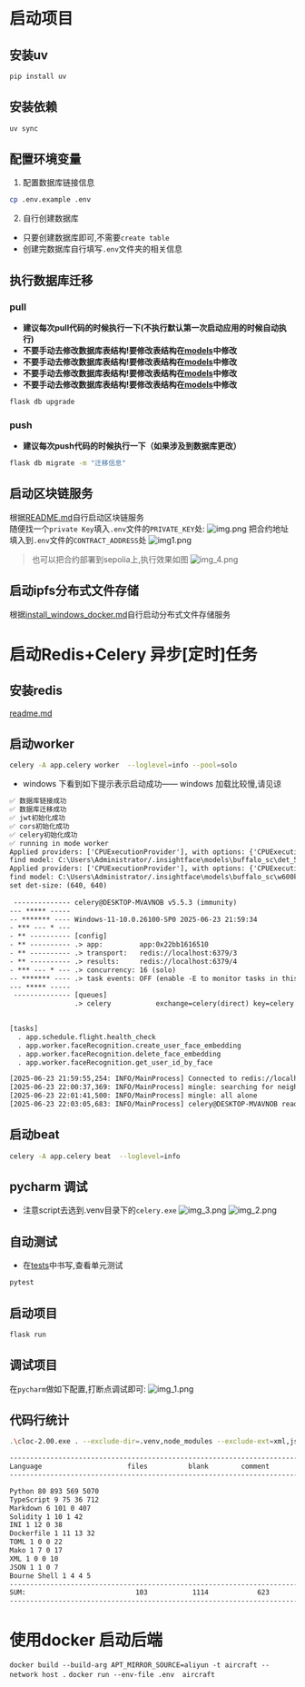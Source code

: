 # 启动项目

## 安装uv

```bash
pip install uv 
```

## 安装依赖

```bash
uv sync 
```

## 配置环境变量

1. 配置数据库链接信息

```bash
cp .env.example .env
```

2. 自行创建数据库

- 只要创建数据库即可,不需要`create table`
- 创建完数据库自行填写`.env`文件夹的相关信息

## 执行数据库迁移

### pull

- **建议每次pull代码的时候执行一下(不执行默认第一次启动应用的时候自动执行)**
- **不要手动去修改数据库表结构!要修改表结构在[models](app%2Fmodels)中修改**
- **不要手动去修改数据库表结构!要修改表结构在[models](app%2Fmodels)中修改**
- **不要手动去修改数据库表结构!要修改表结构在[models](app%2Fmodels)中修改**
- **不要手动去修改数据库表结构!要修改表结构在[models](app%2Fmodels)中修改**

```bash
flask db upgrade 
```

### push

- **建议每次push代码的时候执行一下（如果涉及到数据库更改）**

```bash
flask db migrate -m "迁移信息" 
```

## 启动区块链服务

根据[README.md](web3%2FREADME.md)自行启动区块链服务 \
随便找一个`private Key`填入`.env`文件的`PRIVATE_KEY`处:
![img.png](readmeimg/img.png)
把合约地址填入到`.env`文件的`CONTRACT_ADDRESS`处
![img1.png](readmeimg%2Fimg1.png)

> 也可以把合约部署到sepolia上,执行效果如图
![img_4.png](readmeimg/img_4.png)

## 启动ipfs分布式文件存储

根据[install_windows_docker.md](docker%2Fmiddleware%2Fipfs%2Finstall_windows_docker.md)自行启动分布式文件存储服务

# 启动Redis+Celery 异步[定时]任务

## 安装redis

[readme.md](docker%2Fmiddleware%2Fredis%2Freadme.md)

## 启动worker

```bash
celery -A app.celery worker  --loglevel=info --pool=solo
```

- windows 下看到如下提示表示启动成功—— windows 加载比较慢,请见谅

```txt
✅ 数据库链接成功
✅ 数据库迁移成功
✅ jwt初始化成功
✅ cors初始化成功
✅ celery初始化成功
✅ running in mode worker
Applied providers: ['CPUExecutionProvider'], with options: {'CPUExecutionProvider': {}}
find model: C:\Users\Administrator/.insightface\models\buffalo_sc\det_500m.onnx detection [1, 3, '?', '?'] 127.5 128.0
Applied providers: ['CPUExecutionProvider'], with options: {'CPUExecutionProvider': {}}
find model: C:\Users\Administrator/.insightface\models\buffalo_sc\w600k_mbf.onnx recognition ['None', 3, 112, 112] 127.5 127.5
set det-size: (640, 640)
 
 -------------- celery@DESKTOP-MVAVNOB v5.5.3 (immunity)
--- ***** ----- 
-- ******* ---- Windows-11-10.0.26100-SP0 2025-06-23 21:59:34
- *** --- * --- 
- ** ---------- [config]
- ** ---------- .> app:         app:0x22bb1616510
- ** ---------- .> transport:   redis://localhost:6379/3
- ** ---------- .> results:     redis://localhost:6379/4
- *** --- * --- .> concurrency: 16 (solo)
-- ******* ---- .> task events: OFF (enable -E to monitor tasks in this worker)
--- ***** ----- 
 -------------- [queues]
                .> celery           exchange=celery(direct) key=celery
                

[tasks]
  . app.schedule.flight.health_check
  . app.worker.faceRecognition.create_user_face_embedding
  . app.worker.faceRecognition.delete_face_embedding
  . app.worker.faceRecognition.get_user_id_by_face

[2025-06-23 21:59:55,254: INFO/MainProcess] Connected to redis://localhost:6379/3
[2025-06-23 22:00:37,369: INFO/MainProcess] mingle: searching for neighbors
[2025-06-23 22:01:41,500: INFO/MainProcess] mingle: all alone
[2025-06-23 22:03:05,683: INFO/MainProcess] celery@DESKTOP-MVAVNOB ready. 
```

## 启动beat

```bash
celery -A app.celery beat  --loglevel=info
```

## pycharm 调试

- 注意script去选到.venv目录下的`celery.exe`
  ![img_3.png](readmeimg%2Fimg_3.png)
  ![img_2.png](readmeimg%2Fimg_2.png)

## 自动测试

- 在[tests](tests)中书写,查看单元测试

```bash
pytest 
```

## 启动项目

```bash
flask run
```

## 调试项目

在`pycharm`做如下配置,打断点调试即可:
![img_1.png](readmeimg%2Fimg_1.png)

## 代码行统计

```bash
.\cloc-2.00.exe . --exclude-dir=.venv,node_modules --exclude-ext=xml,json
```

```markdown
-------------------------------------------------------------------------------
Language                     files          blank        comment           code
-------------------------------------------------------------------------------

Python 80 893 569 5070
TypeScript 9 75 36 712
Markdown 6 101 0 407
Solidity 1 10 1 42
INI 1 12 0 38
Dockerfile 1 11 13 32
TOML 1 0 0 22
Mako 1 7 0 17
XML 1 0 0 10
JSON 1 1 0 7
Bourne Shell 1 4 4 5
-------------------------------------------------------------------------------
SUM:                           103           1114            623           6362
-------------------------------------------------------------------------------
```

# 使用docker 启动后端

`docker build --build-arg APT_MIRROR_SOURCE=aliyun -t aircraft --network host .`
`docker run --env-file .env  aircraft `